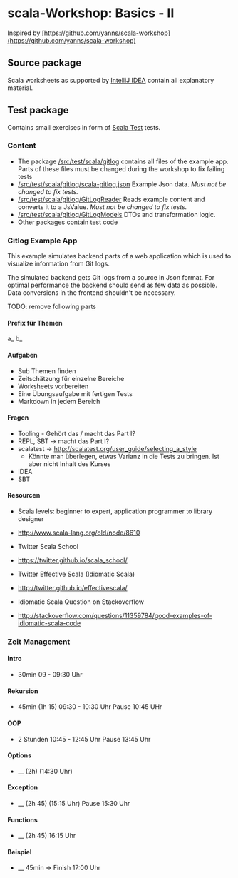 scala-Workshop: Basics - II
===========================

Inspired by [https://github.com/yanns/scala-workshop](https://github.com/yanns/scala-workshop)

## Source package
Scala worksheets as supported by [IntelliJ IDEA](https://www.jetbrains.com/idea/) contain all explanatory material. 

## Test package
Contains small exercises in form of [Scala Test](http://www.scalatest.org/) tests.  

### Content
 * The package [/src/test/scala/gitlog](/src/test/scala/gitlog) contains all files of the example app. Parts of these files must be changed during the
 workshop to fix failing tests
 * [/src/test/scala/gitlog/scala-gitlog.json](/src/test/scala/gitlog/scala-gitlog.json) Example Json data. *Must not be changed to fix tests.*
 * [/src/test/scala/gitlog/GitLogReader](/src/test/scala/gitlog/GitLogReader.scala) Reads example content and converts it to a JsValue. *Must not be changed to fix tests.*
 * [/src/test/scala/gitlog/GitLogModels](/src/test/scala/gitlog/GitLogModels.scala) DTOs and transformation logic.
 * Other packages contain test code 

### Gitlog Example App
This example simulates backend parts of a web application which is used to visualize information from Git logs.

The simulated backend gets Git logs from a source in Json format. For optimal performance the backend should send as few
data as possible. Data conversions in the frontend shouldn't be necessary.
  


TODO: remove following parts

#### Prefix für Themen
a_
b_

#### Aufgaben
* Sub Themen finden
* Zeitschätzung für einzelne Bereiche
* Worksheets vorbereiten
* Eine Übungsaufgabe mit fertigen Tests
* Markdown in jedem Bereich


#### Fragen
* Tooling - Gehört das / macht das Part I?
* REPL, SBT -> macht das Part I?
* scalatest  ->  http://scalatest.org/user_guide/selecting_a_style
  * Könnte man überlegen, etwas Varianz in die Tests zu bringen. Ist aber nicht Inhalt des Kurses
* IDEA
* SBT

#### Resourcen
* Scala levels: beginner to expert, application programmer to library designer
 - http://www.scala-lang.org/old/node/8610
* Twitter Scala School
 - https://twitter.github.io/scala_school/
* Twitter Effective Scala (Idiomatic Scala) 
 - http://twitter.github.io/effectivescala/
* Idiomatic Scala Question on Stackoverflow
 - http://stackoverflow.com/questions/11359784/good-examples-of-idiomatic-scala-code


### Zeit Management
#### Intro
* 30min
09 - 09:30 Uhr
#### Rekursion
* 45min (1h 15)
09:30 - 10:30 Uhr
Pause 10:45 UHr
#### OOP
* 2 Stunden
10:45 - 12:45 Uhr
Pause 13:45 Uhr
#### Options
* __ (2h)
(14:30 Uhr)
#### Exception
* __ (2h 45)
(15:15 Uhr)
Pause 15:30 Uhr
#### Functions
* __ (2h 45)
16:15 Uhr
#### Beispiel
* __ 45min
=> Finish 17:00 Uhr